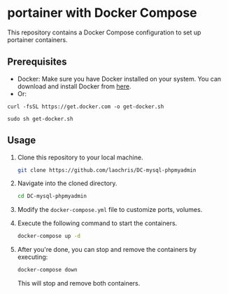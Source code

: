 # portainer with Docker Compose

This repository contains a Docker Compose configuration to set up portainer containers.

## Prerequisites

- Docker: Make sure you have Docker installed on your system. You can download and install Docker from [here](https://www.docker.com/get-started).
- Or:
```
curl -fsSL https://get.docker.com -o get-docker.sh
```
```
sudo sh get-docker.sh
```
## Usage

1. Clone this repository to your local machine.

    ```bash
    git clone https://github.com/laochris/DC-mysql-phpmyadmin
    ```

2. Navigate into the cloned directory.

    ```bash
    cd DC-mysql-phpmyadmin
    ```

3. Modify the `docker-compose.yml` file to customize ports, volumes.

4. Execute the following command to start the containers.

    ```bash
    docker-compose up -d
    ```


6. After you're done, you can stop and remove the containers by executing:

    ```bash
    docker-compose down
    ```

    This will stop and remove both containers.


